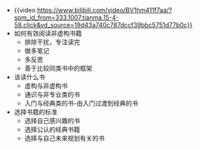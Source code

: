 - {{video https://www.bilibili.com/video/BV1hm411f7aa/?spm_id_from=333.1007.tianma.15-4-58.click&vd_source=19d43a740c787dccf39bbc5751d77b0c}}
- 如何有效阅读非虚构书籍
	- 排除干扰，专注读完
	- 做多笔记
	- 多反思
	- 善于比较同类书中的框架
- 该读什么书
	- 虚构与非虚构书
	- 通识与非专业类的书
	- 入门与经典类的书-由入门过渡到经典的书
- 选择书籍的标准
	- 选择自己感兴趣的书
	- 选择公认的经典书籍
	- 选择与自己未来规划有关的书